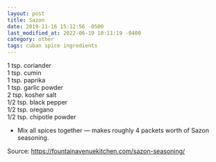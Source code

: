 ```yaml
---
layout: post
title: Sazon
date: 2019-11-16 15:12:56 -0500
last_modified_at: 2022-06-19 10:11:19 -0400
category: other
tags: cuban spice ingredients
---
```

1 tsp. coriander  
1 tsp. cumin  
1 tsp. paprika  
1 tsp. garlic powder  
2 tsp. kosher salt  
1/2 tsp. black pepper  
1/2 tsp. oregano  
1/2 tsp. chipotle powder  

  * Mix all spices together — makes roughly 4 packets worth of Sazon seasoning.

Source: <https://fountainavenuekitchen.com/sazon-seasoning/>
